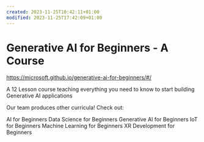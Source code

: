 ```yaml
---
created: 2023-11-25T10:42:11+01:00
modified: 2023-11-25T17:42:09+01:00
---
```


# Generative AI for Beginners - A Course

https://microsoft.github.io/generative-ai-for-beginners/#/

A 12 Lesson course teaching everything you need to know to start building Generative AI applications

Our team produces other curricula! Check out:

AI for Beginners
Data Science for Beginners
Generative AI for Beginners
IoT for Beginners
Machine Learning for Beginners
XR Development for Beginners
